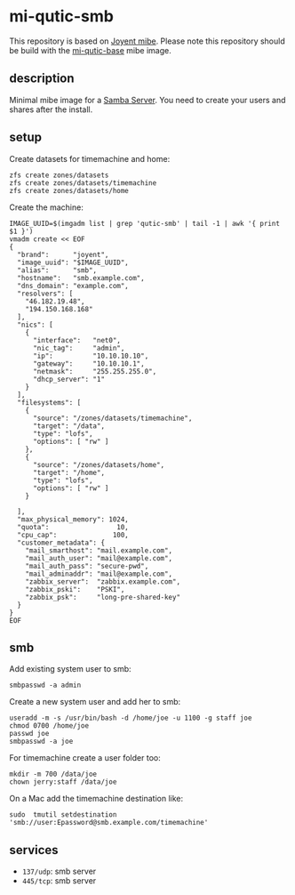 # mi-qutic-smb

This repository is based on [Joyent mibe](https://github.com/joyent/mibe). Please note this repository should be build with the [mi-qutic-base](https://github.com/jfqd/mi-qutic-base) mibe image.

## description

Minimal mibe image for a [Samba Server](https://www.samba.org/). You need to create your users and shares after the install.

## setup

Create datasets for timemachine and home:

```
zfs create zones/datasets
zfs create zones/datasets/timemachine
zfs create zones/datasets/home
```

Create the machine:

```
IMAGE_UUID=$(imgadm list | grep 'qutic-smb' | tail -1 | awk '{ print $1 }')
vmadm create << EOF
{
  "brand":      "joyent",
  "image_uuid": "$IMAGE_UUID",
  "alias":      "smb",
  "hostname":   "smb.example.com",
  "dns_domain": "example.com",
  "resolvers": [
    "46.182.19.48",
    "194.150.168.168"
  ],
  "nics": [
    {
      "interface":   "net0",
      "nic_tag":     "admin",
      "ip":          "10.10.10.10",
      "gateway":     "10.10.10.1",
      "netmask":     "255.255.255.0",
      "dhcp_server": "1"
    }
  ],
  "filesystems": [
    {
      "source": "/zones/datasets/timemachine",
      "target": "/data",
      "type": "lofs",
      "options": [ "rw" ]
    },
    {
      "source": "/zones/datasets/home",
      "target": "/home",
      "type": "lofs",
      "options": [ "rw" ]
    }
    
  ],
  "max_physical_memory": 1024,
  "quota":                 10,
  "cpu_cap":              100,
  "customer_metadata": {
    "mail_smarthost": "mail.example.com",
    "mail_auth_user": "mail@example.com",
    "mail_auth_pass": "secure-pwd",
    "mail_adminaddr": "mail@example.com",
    "zabbix_server":  "zabbix.example.com",
    "zabbix_pski":    "PSKI",
    "zabbix_psk":     "long-pre-shared-key"
  }
}
EOF
```

## smb

Add existing system user to smb:

```
smbpasswd -a admin
```

Create a new system user and add her to smb:

```
useradd -m -s /usr/bin/bash -d /home/joe -u 1100 -g staff joe
chmod 0700 /home/joe
passwd joe
smbpasswd -a joe
```

For timemachine create a user folder too:

```
mkdir -m 700 /data/joe
chown jerry:staff /data/joe
```

On a Mac add the timemachine destination like:

```
sudo  tmutil setdestination 'smb://user:Epassword@smb.example.com/timemachine'
```

## services

- `137/udp`: smb server
- `445/tcp`: smb server
